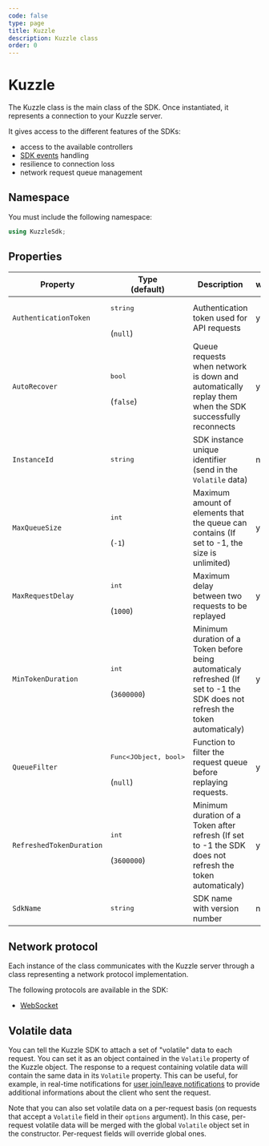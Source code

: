 ```yaml
---
code: false
type: page
title: Kuzzle
description: Kuzzle class
order: 0
---
```


# Kuzzle

The Kuzzle class is the main class of the SDK.
Once instantiated, it represents a connection to your Kuzzle server.

It gives access to the different features of the SDKs:

- access to the available controllers
- [SDK events](/sdk/csharp/2/essentials/events) handling
- resilience to connection loss
- network request queue management

## Namespace

You must include the following namespace: 

```csharp
using KuzzleSdk;
```

## Properties

| Property | Type<br/>(default) | Description | writable |
|--- |--- |--- | --- |
| `AuthenticationToken` | <pre>string</pre><br/>(`null`) | Authentication token used for API requests | yes |
| `AutoRecover` | <pre>bool</pre><br/>(`false`) | Queue requests when network is down and automatically replay them when the SDK successfully reconnects | yes |
| `InstanceId` | <pre>string</pre> | SDK instance unique identifier (send in the `Volatile` data) | no |
| `MaxQueueSize` | <pre>int</pre><br/>(`-1`) | Maximum amount of elements that the queue can contains (If set to -1, the size is unlimited) | yes |
| `MaxRequestDelay` | <pre>int</pre><br/>(`1000`) | Maximum delay between two requests to be replayed | yes |
| `MinTokenDuration` | <pre>int</pre><br/>(`3600000`) | Minimum duration of a Token before being automaticaly refreshed (If set to -1 the SDK does not refresh the token automaticaly) | yes |
| `QueueFilter` | <pre>Func<JObject, bool></pre><br/>(`null`) | Function to filter the request queue before replaying requests. | yes |
| `RefreshedTokenDuration` | <pre>int</pre><br/>(`3600000`) | Minimum duration of a Token after refresh (If set to -1 the SDK does not refresh the token automaticaly) | yes |
| `SdkName` | <pre>string</pre> | SDK name with version number | no |


## Network protocol

Each instance of the class communicates with the Kuzzle server through a class representing a network protocol implementation.

The following protocols are available in the SDK:

- [WebSocket](/sdk/csharp/2/protocols/websocket)

## Volatile data

You can tell the Kuzzle SDK to attach a set of "volatile" data to each request. You can set it as an object contained in the `Volatile` property of the Kuzzle object. The response to a request containing volatile data will contain the same data in its `Volatile` property. This can be useful, for example, in real-time notifications for [user join/leave notifications](/core/2/api/essentials/volatile-data) to provide additional informations about the client who sent the request.

Note that you can also set volatile data on a per-request basis (on requests that accept a `Volatile` field in their `options` argument). In this case, per-request volatile data will be merged with the global `Volatile` object set in the constructor. Per-request fields will override global ones.